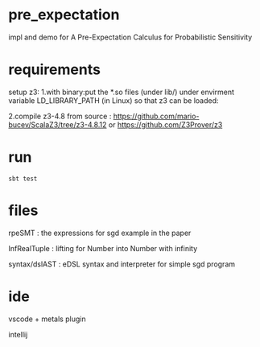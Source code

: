 # pre_expectation

impl and demo for A Pre-Expectation Calculus for Probabilistic Sensitivity

# requirements

setup z3:
1.with binary:put the *.so files (under lib/) under envirment variable LD_LIBRARY_PATH (in Linux) so that z3 can be loaded:


2.compile z3-4.8 from source : https://github.com/mario-bucev/ScalaZ3/tree/z3-4.8.12 or https://github.com/Z3Prover/z3

# run

`sbt test`

# files

rpeSMT : the expressions for sgd example in the paper

InfRealTuple : lifting for Number into Number with infinity

syntax/dslAST : eDSL syntax and interpreter for simple sgd program

# ide
vscode + metals plugin

intellij
